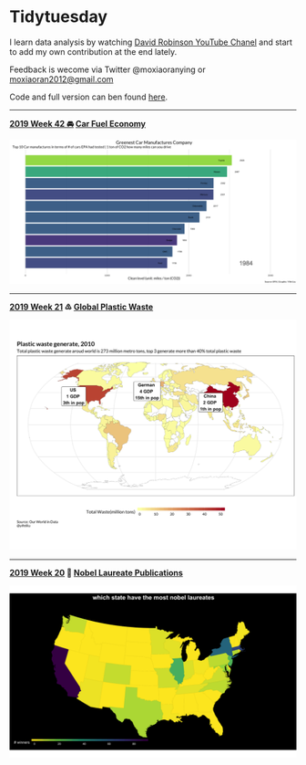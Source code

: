 # Tidytuesday

I learn data analysis by watching [David Robinson YouTube Chanel](https://www.youtube.com/channel/UCeiiqmVK07qhY-wvg3IZiZQ) and start to add my own contribution at the end lately. 

Feedback is wecome via Twitter @moxiaoranying or moxiaoran2012@gmail.com

Code and full version can ben found [here](). 

-----------------

**[2019 Week 42 🚘](https://github.com/moxiaoran/tidytuesday/tree/master/pic/2019_10_15) [Car Fuel Economy](https://github.com/rfordatascience/tidytuesday/blob/master/data/2019/2019-10-15)**

![](https://github.com/moxiaoran/tidytuesday/blob/master/pic/2019_10_15/greenest_companies.gif?raw=true)

---------------

**[2019 Week 21](https://github.com/moxiaoran/tidytuesday/tree/master/pic/2019_05_21) ♳  [Global Plastic Waste](https://github.com/rfordatascience/tidytuesday/blob/master/data/2019/2019-05-21)**

![](https://github.com/moxiaoran/tidytuesday/blob/master/pic/2019_05_21/plastic_map.png?raw=true)

---------------------

**[2019 Week 20](https://github.com/moxiaoran/tidytuesday/tree/master/pic/2019_05_14) 🏫 [Nobel Laureate Publications](https://github.com/rfordatascience/tidytuesday/tree/master/data/2019/2019-05-14)**

![](https://github.com/moxiaoran/tidytuesday/blob/master/pic/2019_05_14/state_number.png?raw=true)






